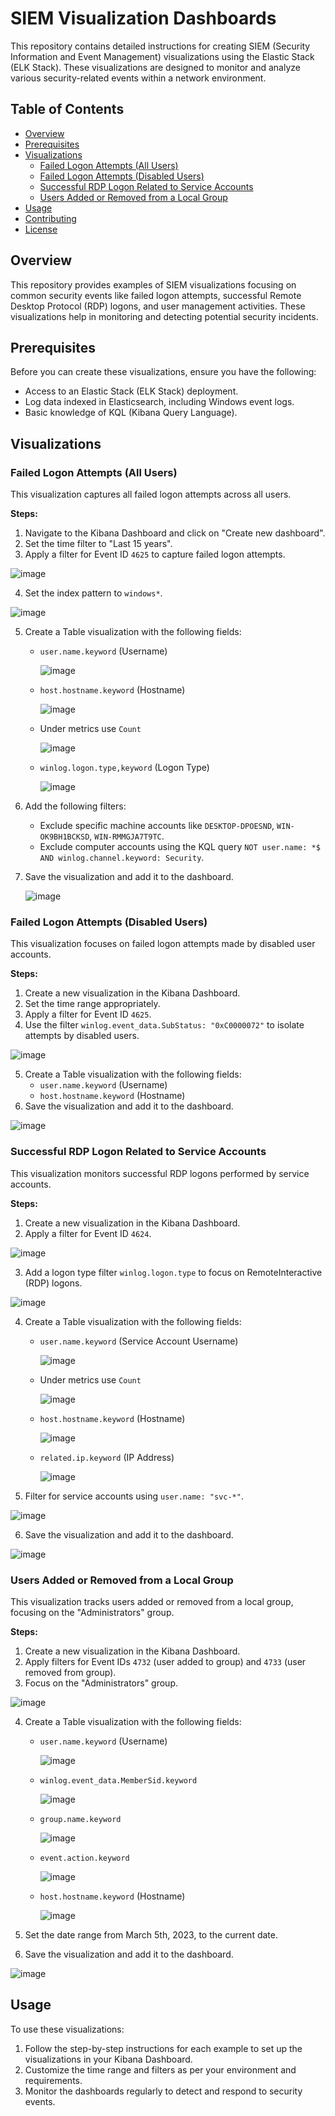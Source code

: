 # SIEM Visualization Dashboards

This repository contains detailed instructions for creating SIEM (Security Information and Event Management) visualizations using the Elastic Stack (ELK Stack). These visualizations are designed to monitor and analyze various security-related events within a network environment.

## Table of Contents

- [Overview](#overview)
- [Prerequisites](#prerequisites)
- [Visualizations](#visualizations)
  - [Failed Logon Attempts (All Users)](#failed-logon-attempts-all-users)
  - [Failed Logon Attempts (Disabled Users)](#failed-logon-attempts-disabled-users)
  - [Successful RDP Logon Related to Service Accounts](#successful-rdp-logon-related-to-service-accounts)
  - [Users Added or Removed from a Local Group](#users-added-or-removed-from-a-local-group)
- [Usage](#usage)
- [Contributing](#contributing)
- [License](#license)

## Overview

This repository provides examples of SIEM visualizations focusing on common security events like failed logon attempts, successful Remote Desktop Protocol (RDP) logons, and user management activities. These visualizations help in monitoring and detecting potential security incidents.

## Prerequisites

Before you can create these visualizations, ensure you have the following:
- Access to an Elastic Stack (ELK Stack) deployment.
- Log data indexed in Elasticsearch, including Windows event logs.
- Basic knowledge of KQL (Kibana Query Language).

## Visualizations

### Failed Logon Attempts (All Users)

This visualization captures all failed logon attempts across all users.

**Steps:**
1. Navigate to the Kibana Dashboard and click on "Create new dashboard".
2. Set the time filter to "Last 15 years".
3. Apply a filter for Event ID `4625` to capture failed logon attempts.

![image](https://github.com/user-attachments/assets/c1f04d10-806c-41b5-93bf-2d617f23b2a1)

4. Set the index pattern to `windows*`.

![image](https://github.com/user-attachments/assets/2e47bdef-000d-41c4-9c33-a9cf69ce7a66)


5. Create a Table visualization with the following fields:
   - `user.name.keyword` (Username)

      ![image](https://github.com/user-attachments/assets/d43085da-19a6-4d51-ac62-d049c9958b24)


   - `host.hostname.keyword` (Hostname)

      ![image](https://github.com/user-attachments/assets/5d737fe3-01bf-4f9a-a01d-cc79dbf6c717)

   - Under metrics use `Count` 

      ![image](https://github.com/user-attachments/assets/4cb5e48d-45e8-49ab-b242-c5b97c787a1e)
     
   - `winlog.logon.type,keyword` (Logon Type)

      ![image](https://github.com/user-attachments/assets/b2e549d9-c393-4c0c-9071-3b6e2cebf2f3)



6. Add the following filters:
   - Exclude specific machine accounts like `DESKTOP-DPOESND`, `WIN-OK9BH1BCKSD`, `WIN-RMMGJA7T9TC`.
   - Exclude computer accounts using the KQL query `NOT user.name: *$ AND winlog.channel.keyword: Security`.

      

7. Save the visualization and add it to the dashboard.

   ![image](https://github.com/user-attachments/assets/37e6b53b-8eb3-4fb5-a30d-bfa48d115490)

### Failed Logon Attempts (Disabled Users)

This visualization focuses on failed logon attempts made by disabled user accounts.

**Steps:**
1. Create a new visualization in the Kibana Dashboard.
2. Set the time range appropriately.
3. Apply a filter for Event ID `4625`.
4. Use the filter `winlog.event_data.SubStatus: "0xC0000072"` to isolate attempts by disabled users.

  ![image](https://github.com/user-attachments/assets/49ccba2b-7ea9-4795-b91f-894ed6715a9f)


5. Create a Table visualization with the following fields:
   - `user.name.keyword` (Username)
   - `host.hostname.keyword` (Hostname)
6. Save the visualization and add it to the dashboard.

  ![image](https://github.com/user-attachments/assets/e6382405-759c-4d0f-90d3-9ad12e8c3330)


### Successful RDP Logon Related to Service Accounts

This visualization monitors successful RDP logons performed by service accounts.

**Steps:**
1. Create a new visualization in the Kibana Dashboard.
2. Apply a filter for Event ID `4624`.

  ![image](https://github.com/user-attachments/assets/d86f1994-8373-4e95-8022-b6830501bbf8)


3. Add a logon type filter `winlog.logon.type` to focus on RemoteInteractive (RDP) logons.

  ![image](https://github.com/user-attachments/assets/9ac72f9c-3af4-4289-ba63-1c6307d68995)

4. Create a Table visualization with the following fields:
   - `user.name.keyword` (Service Account Username)

      ![image](https://github.com/user-attachments/assets/7a00ead2-b350-446c-b0fc-0712d980fdaf)

   - Under metrics use `Count` 

      ![image](https://github.com/user-attachments/assets/4cb5e48d-45e8-49ab-b242-c5b97c787a1e)
     
   - `host.hostname.keyword` (Hostname)

     ![image](https://github.com/user-attachments/assets/0dbfbf68-ef43-43a9-8a44-e3052fdda6b8)
 

   - `related.ip.keyword` (IP Address)

      ![image](https://github.com/user-attachments/assets/19579a5c-8cc3-4578-883a-33bcb73f4943)
      

5. Filter for service accounts using `user.name: "svc-*"`.

  ![image](https://github.com/user-attachments/assets/9cc71968-0dc4-478f-b000-258fe08bde02)

6. Save the visualization and add it to the dashboard.

  ![image](https://github.com/user-attachments/assets/efa4c952-b140-43fc-80af-d3d7f48babe0)


### Users Added or Removed from a Local Group

This visualization tracks users added or removed from a local group, focusing on the "Administrators" group.

**Steps:**
1. Create a new visualization in the Kibana Dashboard.
2. Apply filters for Event IDs `4732` (user added to group) and `4733` (user removed from group).
3. Focus on the "Administrators" group.

  ![image](https://github.com/user-attachments/assets/494d3143-8963-4271-9973-276e7d33d33e)

4. Create a Table visualization with the following fields:
   - `user.name.keyword` (Username)

      ![image](https://github.com/user-attachments/assets/a483c91b-e23e-42ac-9854-bc4a3cd766d5)

   - `winlog.event_data.MemberSid.keyword`

      ![image](https://github.com/user-attachments/assets/f3695c0b-c7b7-4181-9a92-deac1a84ca1b)

   - `group.name.keyword`

      ![image](https://github.com/user-attachments/assets/847fb790-22d2-407c-9f44-dc7babb15ce4)
     
   - `event.action.keyword`

      ![image](https://github.com/user-attachments/assets/fa4d843d-6939-4da6-b75d-0c8f2bab4f6b)

   - `host.hostname.keyword` (Hostname)

      ![image](https://github.com/user-attachments/assets/c1091142-e922-4068-80ec-d691643efd94)

5. Set the date range from March 5th, 2023, to the current date.
6. Save the visualization and add it to the dashboard.
  
  ![image](https://github.com/user-attachments/assets/d7a269f8-649d-4109-96c9-ef1a471b4aa3)

## Usage

To use these visualizations:
1. Follow the step-by-step instructions for each example to set up the visualizations in your Kibana Dashboard.
2. Customize the time range and filters as per your environment and requirements.
3. Monitor the dashboards regularly to detect and respond to security events.
